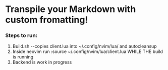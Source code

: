 # Transpile your Markdown with custom fromatting!

### Steps to run:
1. Build.sh --copies client.lua into ~/.config/nvim/lua/ and autocleansup
2. Inside neovim run :source ~/.config/nvim/lua/client.lua WHILE THE build is running
3. Backend is work in progress
